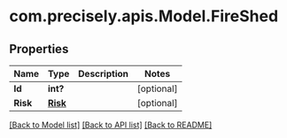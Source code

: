 # com.precisely.apis.Model.FireShed
## Properties

Name | Type | Description | Notes
------------ | ------------- | ------------- | -------------
**Id** | **int?** |  | [optional] 
**Risk** | [**Risk**](Risk.md) |  | [optional] 

[[Back to Model list]](../README.md#documentation-for-models) [[Back to API list]](../README.md#documentation-for-api-endpoints) [[Back to README]](../README.md)


